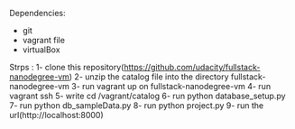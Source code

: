 
Dependencies:
- git 
- vagrant file 
- virtualBox

Strps :
1- clone this repository(https://github.com/udacity/fullstack-nanodegree-vm)
2- unzip the catalog file into the directory fullstack-nanodegree-vm 
3- run vagrant up on fullstack-nanodegree-vm 
4- run vagrant ssh
5- write cd /vagrant/catalog
6- run python database_setup.py
7- run python db_sampleData.py
8- run python project.py 
9- run the url(http://localhost:8000)
